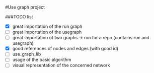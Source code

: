 #Use graph project

###TODO list
*   [x] great importation of the run graph
*   [ ] great importation of the usegraph
*   [ ] great importation of two graphs -> run for a repo (contains run and usegraph)
*   [x] good references of nodes and edges (with good id)
*   [ ] use_graph_lib
*   [ ] usage of the basic algorithm
*   [ ] visual representation of the concerned network
